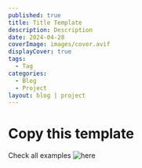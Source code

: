 ```yaml
---
published: true
title: Title Template
description: Description
date: 2024-04-28
coverImage: images/cover.avif
displayCover: true
tags:
  - Tag
categories:
  - Blog
  - Project
layout: blog | project
---
```


# Copy this template
Check all examples ![here](/lab/mdsvex)
